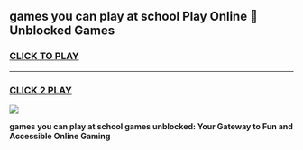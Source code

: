 
## games you can play at school Play Online 👋 Unblocked Games
<h3>
<a href="https://news.freeplayer.one?title=games_you_can_play_at_school&ref=17GH">CLICK TO PLAY</a></h3>
<hr>

<h3>
<a href="https://news.freeplayer.one?title=games_you_can_play_at_school&ref=17GH">CLICK 2 PLAY</a>
  
</h3>

<a href="https://news.freeplayer.one?title=games_you_can_play_at_school&ref=17GH/"><img src="https://clearcache.store/games.png"></a>


**games you can play at school games unblocked: Your Gateway to Fun and Accessible Online Gaming**
